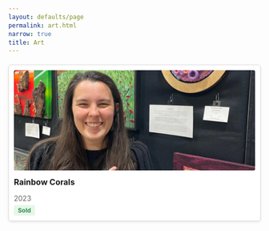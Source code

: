 ```yaml
---
layout: defaults/page
permalink: art.html
narrow: true
title: Art
---
```

<style>
.gallery {
  display: grid;
  grid-template-columns: repeat(auto-fill, minmax(250px, 1fr));
  grid-gap: 20px;
  margin: 20px 0;
}

.gallery-item {
  border: 1px solid #ddd;
  border-radius: 5px;
  padding: 10px;
  background-color: #fff;
  box-shadow: 0 2px 5px rgba(0,0,0,0.1);
  transition: transform 0.3s ease;
}

.gallery-item:hover {
  transform: translateY(-5px);
}

.gallery-image {
  width: 100%;
  height: 200px;
  object-fit: cover;
  border-radius: 3px;
  cursor: pointer;
}

.gallery-info {
  margin-top: 10px;
}

.gallery-title {
  font-weight: bold;
  font-size: 16px;
  margin: 5px 0;
}

.gallery-date {
  color: #666;
  font-size: 14px;
  margin-bottom: 5px;
}

.gallery-status {
  display: inline-block;
  padding: 3px 8px;
  border-radius: 3px;
  font-size: 12px;
  font-weight: bold;
}

.for-sale {
  background-color: #e6f7e6;
  color: #2e8b57;
}

.not-for-sale {
  background-color: #f7e6e6;
  color: #8b2e2e;
}

/* Modal styles for enlarged image view */
.modal {
  display: none;
  position: fixed;
  z-index: 1000;
  left: 0;
  top: 0;
  width: 100%;
  height: 100%;
  background-color: rgba(0,0,0,0.8);
}
.modal-content {
  margin: auto;
  display: block;
  max-width: 90%;
  max-height: 80vh;
  object-fit: contain; /* This preserves aspect ratio */
  cursor: default; /* Keep default cursor over the image */
}

.modal-caption {
  color: white;
  text-align: center;
  padding: 10px;
  width: 80%;
  margin: auto;
}

.close {
  position: absolute;
  top: 15px;
  right: 35px;
  color: #f1f1f1;
  font-size: 40px;
  font-weight: bold;
  transition: 0.3s;
  cursor: pointer;
  z-index: 1001; /* Ensure close button is above other elements */
}

.close:hover {
  color: #bbb;
}

/* Add instructions text */
.modal-instructions {
  position: absolute;
  bottom: 20px;
  left: 0;
  width: 100%;
  color: #ccc;
  font-size: 14px;
  text-align: center;
}

.close:hover {
  color: #bbb;
}

@media only screen and (max-width: 700px) {
  .modal-content {
    width: 100%;
  }
}
</style>

<div class="gallery">
  <!-- Art Item 1 -->
  <div class="gallery-item">
    <img src="theme/img/artsfest_2023-1.jpg" alt="Rainbow Corals" class="gallery-image" onclick="openModal(this)">
    <div class="gallery-info">
      <h3 class="gallery-title">Rainbow Corals</h3>
      <p class="gallery-date">2023</p>
      <span class="gallery-status for-sale">Sold</span>
    </div>
  </div>
  
  <!-- Add more art items as needed -->
</div>

<!-- Modal for enlarged images -->
<div id="imageModal" class="modal">
  <span class="close" onclick="closeModal()">&times;</span>
  <img class="modal-content" id="enlargedImage">
  <div id="caption" class="modal-caption"></div>
</div>

<script>
function openModal(img) {
  var modal = document.getElementById("imageModal");
  var modalImg = document.getElementById("enlargedImage");
  var captionText = document.getElementById("caption");
  
  modal.style.display = "block";
  modalImg.src = img.src;
  captionText.innerHTML = img.alt;
}

function closeModal() {
  document.getElementById("imageModal").style.display = "none";
}

// Close the modal when clicking outside the image
window.onclick = function(event) {
  var modal = document.getElementById("imageModal");
  if (event.target == modal) {
    modal.style.display = "none";
  }
}
</script>
